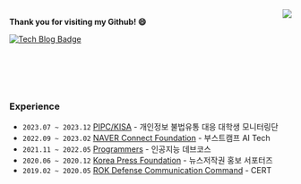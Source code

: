 <img align='right' src="https://github-readme-stats.vercel.app/api?username=wooy0ng&show_icons=true&bg_color=00000000">

<b> Thank you for visiting my Github! 😄 </b>


<!--
[![Hits](https://hits.seeyoufarm.com/api/count/incr/badge.svg?url=https%3A%2F%2Fgithub.com%2Fwooy0ng&count_bg=%2379C83D&title_bg=%23555555&icon=&icon_color=%23E7E7E7&title=hits&edge_flat=false)](https://hits.seeyoufarm.com)
-->

[![Tech Blog Badge](http://img.shields.io/badge/-Tech%20blog-black?style=flat-square&logo=Naver&link=https://blog.naver.com/wooy0ng/)](https://blog.naver.com/wooy0ng)   

<br>

<!--
### My Interest

- **Network Engineering**
- **Python Backend / MLOps** 
- **Natural Language Processing**

-->

<br><br>

### Experience

- `2023.07 ~ 2023.12` [PIPC/KISA](https://www.pipc.go.kr/np/) - 개인정보 불법유통 대응 대학생 모니터링단
- `2022.09 ~ 2023.02` [NAVER Connect Foundation](https://boostcamp.connect.or.kr/) - 부스트캠프 AI Tech 
- `2021.11 ~ 2022.05` [Programmers](https://programmers.co.kr/) - 인공지능 데브코스
- `2020.06 ~ 2020.12` [Korea Press Foundation](https://www.kpf.or.kr/front/user/main.do) - 뉴스저작권 홍보 서포터즈
- `2019.02 ~ 2020.05` [ROK Defense Communication Command](https://www.mnd.go.kr/mbshome/mbs/mnd/index.jsp) - CERT

<!--
**wooy0ng/wooy0ng** is a ✨ _special_ ✨ repository because its `README.md` (this file) appears on your GitHub profile.

Here are some ideas to get you started:

- 🔭 I’m currently working on ...
- 🌱 I’m currently learning ...
- 👯 I’m looking to collaborate on ...
- 🤔 I’m looking for help with ...
- 💬 Ask me about ...
- 📫 How to reach me: ...
- 😄 Pronouns: ...
- ⚡ Fun fact: ...
-->
